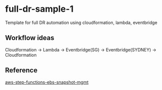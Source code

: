# full-dr-sample-1

Template for full DR automation using cloudformation, lambda, eventbridge

## Workflow ideas

Cloudformation -> Lambda -> Eventbridge(SG) -> Eventbridge(SYDNEY) -> Cloudformation


## Reference

[aws-step-functions-ebs-snapshot-mgmt](https://github.com/aws-samples/aws-step-functions-ebs-snapshot-mgmt)
